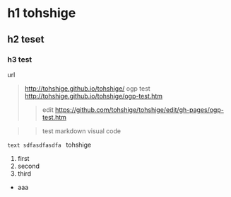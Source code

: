# h1 tohshige
## h2 teset
### h3 test

url
> http://tohshige.github.io/tohshige/
ogp test
> http://tohshige.github.io/tohshige/ogp-test.htm
>> edit https://github.com/tohshige/tohshige/edit/gh-pages/ogp-test.htm

>> test markdown visual code

`text
sdfasdfasdfa
`
tohshige

1. first
2. second
3. third


- aaa

